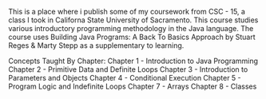 This is a place where i publish some of my coursework from CSC - 15, a class I took in Californa State University of Sacramento.
This course studies various introductory programming methodology in the Java language.
The course uses Building Java Programs: A Back To Basics Approach by Stuart Reges & Marty Stepp as a supplementary to learning.

Concepts Taught By Chapter:
Chapter 1 - Introduction to Java Programming
Chapter 2 - Primitive Data and Definite Loops
Chapter 3 - Introduction to Parameters and Objects
Chapter 4 - Conditional Execution
Chapter 5 - Program Logic and Indefinite Loops
Chapter 7 - Arrays
Chapter 8 - Classes
